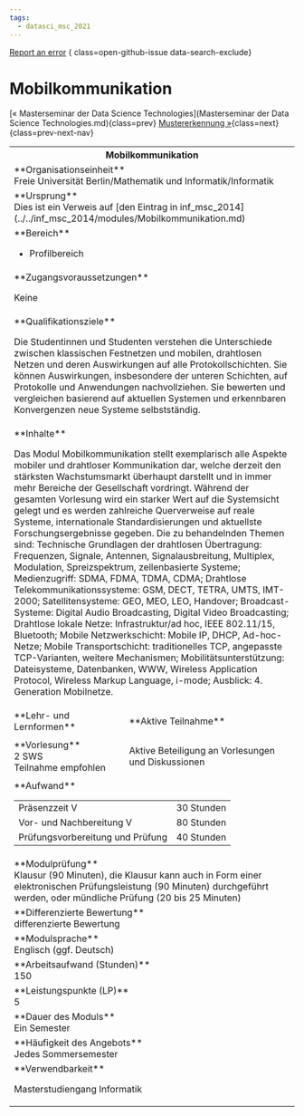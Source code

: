```yaml
---
tags:
  - datasci_msc_2021
---
```

[Report an error](https://github.com/SGSSGene/FUB-SUP/issues/new?title=Error%20in%20%22Mobilkommunikation%22&body=There%20seems%20to%20be%20an%20error%20in%20module%20%22Mobilkommunikation%22%2E%0A%0A%3CDescribe%20here%20a%20slightly%20more%20detailed%20description%20of%20what%20is%20wrong%3E&labels=bug)
{ class=open-github-issue data-search-exclude}

# Mobilkommunikation

[« Masterseminar der Data Science Technologies](Masterseminar der Data Science Technologies.md){class=prev}
[Mustererkennung »](Mustererkennung.md){class=next}
{class=prev-next-nav}

<table markdown id="moduledesc">
<tr markdown class="moduledesc_head"><th colspan="2">Mobilkommunikation </th></tr>
<tr markdown><td colspan="2">**Organisationseinheit**   <br>Freie Universität Berlin/Mathematik und Informatik/Informatik</td></tr>
<tr markdown><td colspan="2">**Ursprung**<br>Dies ist ein Verweis auf [den Eintrag in inf_msc_2014](../../inf_msc_2014/modules/Mobilkommunikation.md)</td></tr>
<tr markdown><td colspan="2">**Bereich**<br>


- Profilbereich

</td></tr>

<tr markdown><td colspan="2">**Zugangsvoraussetzungen** <br>

Keine


</td></tr>
<tr markdown><td colspan="2">**Qualifikationsziele**    <br>

Die Studentinnen und Studenten verstehen die Unterschiede zwischen
klassischen Festnetzen und mobilen, drahtlosen Netzen und deren Auswirkungen
auf alle Protokollschichten. Sie können Auswirkungen, insbesondere der
unteren Schichten, auf Protokolle und Anwendungen nachvollziehen. Sie
bewerten und vergleichen basierend auf aktuellen Systemen und erkennbaren
Konvergenzen neue Systeme selbstständig.


</td></tr>
<tr markdown><td colspan="2">**Inhalte**                <br>

Das Modul Mobilkommunikation stellt exemplarisch alle Aspekte mobiler und
drahtloser Kommunikation dar, welche derzeit den stärksten Wachstumsmarkt
überhaupt darstellt und in immer mehr Bereiche der Gesellschaft vordringt.
Während der gesamten Vorlesung wird ein starker Wert auf die Systemsicht
gelegt und es werden zahlreiche Querverweise auf reale Systeme,
internationale Standardisierungen und aktuellste Forschungsergebnisse
gegeben. Die zu behandelnden Themen sind: Technische Grundlagen der
drahtlosen Übertragung: Frequenzen, Signale, Antennen, Signalausbreitung,
Multiplex, Modulation, Spreizspektrum, zellenbasierte Systeme;
Medienzugriff: SDMA, FDMA, TDMA, CDMA; Drahtlose Telekommunikationssysteme:
GSM, DECT, TETRA, UMTS, IMT- 2000; Satellitensysteme: GEO, MEO, LEO,
Handover; Broadcast-Systeme: Digital Audio Broadcasting, Digital Video
Broadcasting; Drahtlose lokale Netze: Infrastruktur/ad hoc, IEEE 802.11/15,
Bluetooth; Mobile Netzwerkschicht: Mobile IP, DHCP, Ad-hoc-Netze; Mobile
Transportschicht: traditionelles TCP, angepasste TCP-Varianten, weitere
Mechanismen; Mobilitätsunterstützung: Dateisysteme, Datenbanken, WWW,
Wireless Application Protocol, Wireless Markup Language, i-mode; Ausblick:
4\. Generation Mobilnetze.


</td></tr>

<tr markdown><td>**Lehr- und Lernformen**</td><td>**Aktive Teilnahme**</td></tr>
<tr markdown><td> **Vorlesung** <br>2 SWS <br> Teilnahme empfohlen</td><td>

Aktive Beteiligung an Vorlesungen und Diskussionen
</td></tr>
<tr markdown><td colspan="2">**Aufwand**                <br>
<table class="aufwand_table">
<tr><td>Präsenzzeit V</td><td>30 Stunden</td></tr>
<tr><td>Vor- und Nachbereitung V</td><td>80 Stunden</td></tr>
<tr><td>Prüfungsvorbereitung und Prüfung</td><td>40 Stunden</td></tr>
</table>

</td></tr>
<tr markdown><td colspan="2">**Modulprüfung**             <br>Klausur (90 Minuten), die Klausur kann auch in Form einer elektronischen
Prüfungsleistung (90 Minuten) durchgeführt werden, oder mündliche Prüfung
(20 bis 25 Minuten)


</td></tr>
<tr markdown><td colspan="2">**Differenzierte Bewertung** <br>differenzierte Bewertung

</td></tr>
<tr markdown><td colspan="2">**Modulsprache**             <br>Englisch (ggf. Deutsch)</td></tr>
<tr markdown><td colspan="2">**Arbeitsaufwand (Stunden)** <br>150</td></tr>
<tr markdown><td colspan="2">**Leistungspunkte (LP)**     <br>5</td></tr>
<tr markdown><td colspan="2">**Dauer des Moduls**         <br>Ein Semester</td></tr>
<tr markdown><td colspan="2">**Häufigkeit des Angebots**  <br>Jedes Sommersemester</td></tr>
<tr markdown><td colspan="2">**Verwendbarkeit**           <br>

Masterstudiengang Informatik


</td></tr>

</table>
